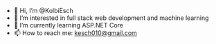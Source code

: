 - 👋 Hi, I’m @KolbiEsch
- 👀 I’m interested in full stack web development and machine learning
- 🌱 I’m currently learning ASP.NET Core
- 📫 How to reach me: kesch010@gmail.com

<!---
KolbiEsch/KolbiEsch is a ✨ special ✨ repository because its `README.md` (this file) appears on your GitHub profile.
You can click the Preview link to take a look at your changes.
--->
